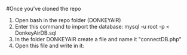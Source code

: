 #Once you've cloned the repo
1. Open bash in the repo folder (DONKEYAIR) 
2. Enter this command to import the database: mysql -u root -p < DonkeyAirDB.sql 
3. In the folder DONKEYAIR create a file and name it "connectDB.php"
4. Open this file and write in it:
<?php
define('DSN', 'mysql:host=localhost;dbname=donkeyAirDB');
define('USER', 'root');
define('PASS', '');
$pdo = new \PDO(DSN, USER, PASS);
5. If you connect with another user to the database, replace 'root' by 'yourusername', 
also if you have a password replace '' with 'yourpassword'
6. Finally, enter this command to launch a local php server: php -S localhost:8000
7. Now just browse localhost:8000 on your favorite browser and enjoy!